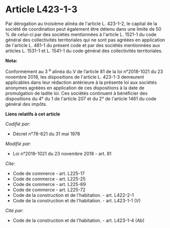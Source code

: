 # Article L423-1-3

Par dérogation au troisième alinéa de l'article L. 423-1-2, le capital de la société de coordination peut également être
détenu dans une limite de 50 % de celui-ci par des sociétés mentionnées à l'article L. 1521-1 du code général des
collectivités territoriales qui ne sont pas agréées en application de l'article L. 481-1 du présent code et par des sociétés
mentionnées aux articles L. 1531-1 et L. 1541-1 du code général des collectivités territoriales.

**Nota:**

Conformément au 3
  <sup>e</sup> alinéa du V de l’article 81 de la loi n°2018-1021 du 23 novembre 2018, les dispositions de l'article L.
423-1-3 demeurent applicables dans leur rédaction antérieure à la présente loi aux sociétés anonymes agréées en application
de ces dispositions à la date de promulgation de ladite loi. Ces sociétés continuent à bénéficier des dispositions du 4° du 1
de l'article 207 et du 2° de l'article 1461 du code général des impôts.

**Liens relatifs à cet article**

_Codifié par_:

  - Décret n°78-621 du 31 mai 1978

_Modifié par_:

  - Loi n°2018-1021 du 23 novembre 2018 - art. 81

_Cite_:

  - Code de commerce - art. L225-17
  - Code de commerce - art. L225-25
  - Code de commerce - art. L225-69
  - Code de commerce - art. L225-72
  - Code de la construction et de l'habitation. - art. L422-2-1
  - Code de la construction et de l'habitation. - art. L423-1-1 (V)

_Cité par_:

  - Code de la construction et de l'habitation. - art. L423-1-4 (Ab)
